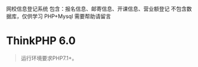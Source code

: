 网校信息登记系统
包含：报名信息、邮寄信息、开课信息、营业额登记
不包含数据库，仅供学习
PHP+Mysql
需要帮助请留言


ThinkPHP 6.0
===============

> 运行环境要求PHP7.1+。
